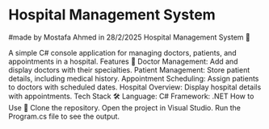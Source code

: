 # Hospital Management System
#made by Mostafa Ahmed in 28/2/2025
Hospital Management System 🏥

A simple C# console application for managing doctors, patients, and appointments in a hospital.
Features 🚀
Doctor Management: Add and display doctors with their specialties.
Patient Management: Store patient details, including medical history.
Appointment Scheduling: Assign patients to doctors with scheduled dates.
Hospital Overview: Display hospital details with appointments.
Tech Stack 🛠️
Language: C#
Framework: .NET
How to Use 📝
Clone the repository.
Open the project in Visual Studio.
Run the Program.cs file to see the output.
